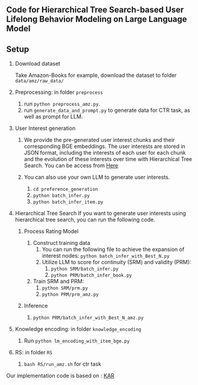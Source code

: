 ## Code for Hierarchical Tree Search-based User Lifelong Behavior Modeling on Large Language Model

## Setup

1. Download dataset
   
   Take Amazon-Books for example, download the dataset to folder `data/amz/raw_data/`
2. Preprocessing: in folder `preprocess`
   1. run `python preprocess_amz.py`.
   2. run `generate_data_and_prompt.py` to generate data for CTR task, as well as prompt for LLM.
   
3. User Interest generation
   1. We provide the pre-generated user interest chunks and their corresponding BGE embeddings. The user interests are stored in JSON format, including the interests of each user for each chunk and the evolution of these interests over time with Hierarchical Tree Search.
   You can be access from [Here](https://drive.google.com/drive/folders/1OdL6JPq_UZUSCO3skAIX3NOxF81goB3F?usp=sharing)

   2. You can also use your own LLM to generate user interests.
      1. `cd preference_generation`
      2. `python batch_infer.py`
      3. `python batch_infer_item.py`

4. Hierarchical Tree Search
   If you want to generate user interests using hierarchical tree search, you can run the following code.
   1. Process Rating Model
      1. Construct training data
         1. You can run the following file to achieve the expansion of interest nodes:
            `python batch_infer_with_Best_N.py`
         2. Utilize LLM to score for continuity (SRM) and validity (PRM):
            1. `python SRM/batch_infer.py`
            2. `python PRM/batch_infer_book.py`
      2. Train SRM and PRM:
         1. `python SRM/prm.py`
         2. `python PRM/prm_amz.py`
   
   2. Inference
      1. `python PRM/batch_infer_with_Best_N_amz.py`

6. Knowledge encoding: in folder `knowledge_encoding`
   1. Run `python lm_encoding_with_item_bge.py`

7. RS: in folder `RS`
   1. `bash RS/run_amz.sh` for ctr task

Our implementation code is based on : 
[KAR](https://github.com/YunjiaXi/Open-World-Knowledge-Augmented-Recommendation/tree/main)
